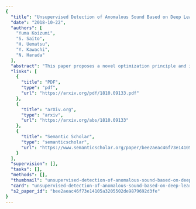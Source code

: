 ```yaml
---
{
  "title": "Unsupervised Detection of Anomalous Sound Based on Deep Learning and the Neyman–Pearson Lemma",
  "date": "2018-10-22",
  "authors": [
    "Yuma Koizumi",
    "S. Saito",
    "H. Uematsu",
    "Y. Kawachi",
    "N. Harada"
  ],
  "abstract": "This paper proposes a novel optimization principle and its implementation for unsupervised anomaly detection in sound (ADS) using an autoencoder (AE). The goal of the unsupervised-ADS is to detect unknown anomalous sounds without training data of anomalous sounds. The use of an AE as a normal model is a state-of-the-art technique for the unsupervised-ADS. To decrease the false positive rate (FPR), the AE is trained to minimize the reconstruction error of normal sounds, and the anomaly score is calculated as the reconstruction error of the observed sound. Unfortunately, since this training procedure does not take into account the anomaly score for anomalous sounds, the true positive rate (TPR) does not necessarily increase. In this study, we define an objective function based on the Neyman–Pearson lemma by considering the ADS as a statistical hypothesis test. The proposed objective function trains the AE to maximize the TPR under an arbitrary low FPR condition. To calculate the TPR in the objective function, we consider that the set of anomalous sounds is the complementary set of normal sounds and simulate anomalous sounds by using a rejection sampling algorithm. Through experiments using synthetic data, we found that the proposed method improved the performance measures of the ADS under low FPR conditions. In addition, we confirmed that the proposed method could detect anomalous sounds in real environments.",
  "links": [
    {
      "title": "PDF",
      "type": "pdf",
      "url": "https://arxiv.org/pdf/1810.09133.pdf"
    },
    {
      "title": "arXiv.org",
      "type": "arxiv",
      "url": "https://arxiv.org/abs/1810.09133"
    },
    {
      "title": "Semantic Scholar",
      "type": "semanticscholar",
      "url": "https://www.semanticscholar.org/paper/bee2aeac46f73e14105a3205502de9879692d3fe"
    }
  ],
  "supervision": [],
  "tasks": [],
  "methods": [],
  "thumbnail": "unsupervised-detection-of-anomalous-sound-based-on-deep-learning-and-the-neyman-pearson-lemma-thumb.jpg",
  "card": "unsupervised-detection-of-anomalous-sound-based-on-deep-learning-and-the-neyman-pearson-lemma-card.jpg",
  "s2_paper_id": "bee2aeac46f73e14105a3205502de9879692d3fe"
}
---
```


